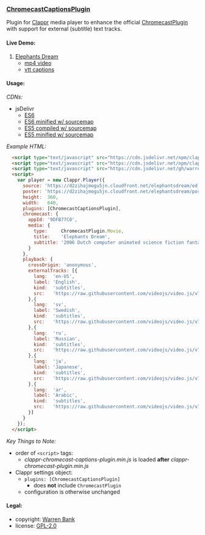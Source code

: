 ### [ChromecastCaptionsPlugin](https://github.com/warren-bank/clappr-chromecast-captions-plugin)

Plugin for [Clappr](https://github.com/clappr/clappr) media player to enhance the official [ChromecastPlugin](https://github.com/clappr/clappr-chromecast-plugin) with support for external (subtitle) text tracks.

#### Live Demo:

1. [Elephants Dream](https://warren-bank.github.io/crx-webcast-reloaded/external_website/5-clappr-captions/index.html#/watch/aHR0cHM6Ly9kMnppaGFqbW9ndTVqbi5jbG91ZGZyb250Lm5ldC9lbGVwaGFudHNkcmVhbS9lZF9oZC5tcDQ%253D/subtitle/aHR0cHM6Ly9yYXcuZ2l0aHVidXNlcmNvbnRlbnQuY29tL3ZpZGVvanMvdmlkZW8uanMvdjcuMTAuMi9kb2NzL2V4YW1wbGVzL2VsZXBoYW50c2RyZWFtL2NhcHRpb25zLmVuLnZ0dA%253D%253D)
   * [mp4 video](https://d2zihajmogu5jn.cloudfront.net/elephantsdream/ed_hd.mp4)
   * [vtt captions](https://raw.githubusercontent.com/videojs/video.js/v7.10.2/docs/examples/elephantsdream/captions.en.vtt)

#### Usage:

_CDNs:_

* jsDelivr
  * [ES6](https://cdn.jsdelivr.net/gh/warren-bank/clappr-chromecast-captions-plugin/es6/clappr-chromecast-captions-plugin.js)
  * [ES6 minified w/ sourcemap](https://cdn.jsdelivr.net/gh/warren-bank/clappr-chromecast-captions-plugin/es6/clappr-chromecast-captions-plugin.min.js)
  * [ES5 compiled w/ sourcemap](https://cdn.jsdelivr.net/gh/warren-bank/clappr-chromecast-captions-plugin/es5/clappr-chromecast-captions-plugin.js)
  * [ES5 minified w/ sourcemap](https://cdn.jsdelivr.net/gh/warren-bank/clappr-chromecast-captions-plugin/es5/clappr-chromecast-captions-plugin.min.js)

_Example HTML:_

```html
  <script type="text/javascript" src="https://cdn.jsdelivr.net/npm/clappr@latest/dist/clappr.min.js"></script>
  <script type="text/javascript" src="https://cdn.jsdelivr.net/npm/clappr-chromecast-plugin@latest/dist/clappr-chromecast-plugin.min.js"></script>
  <script type="text/javascript" src="https://cdn.jsdelivr.net/gh/warren-bank/clappr-chromecast-captions-plugin/es5/clappr-chromecast-captions-plugin.min.js"></script>
  <script>
    var player = new Clappr.Player({
      source: 'https://d2zihajmogu5jn.cloudfront.net/elephantsdream/ed_hd.mp4',
      poster: 'https://d2zihajmogu5jn.cloudfront.net/elephantsdream/poster.png',
      height:  360,
      width:   640,
      plugins: [ChromecastCaptionsPlugin],
      chromecast: {
        appId: '9DFB77C0',
        media: {
          type:     ChromecastPlugin.Movie,
          title:    'Elephants Dream',
          subtitle: '2006 Dutch computer animated science fiction fantasy experimental short film produced by Blender Foundation'
        }
      },
      playback: {
        crossOrigin: 'anonymous',
        externalTracks: [{
          lang:  'en-US',
          label: 'English',
          kind:  'subtitles',
          src:   'https://raw.githubusercontent.com/videojs/video.js/v7.10.2/docs/examples/elephantsdream/captions.en.vtt'
        },{
          lang:  'sv',
          label: 'Swedish',
          kind:  'subtitles',
          src:   'https://raw.githubusercontent.com/videojs/video.js/v7.10.2/docs/examples/elephantsdream/captions.sv.vtt'
        },{
          lang:  'ru',
          label: 'Russian',
          kind:  'subtitles',
          src:   'https://raw.githubusercontent.com/videojs/video.js/v7.10.2/docs/examples/elephantsdream/captions.ru.vtt'
        },{
          lang:  'ja',
          label: 'Japanese',
          kind:  'subtitles',
          src:   'https://raw.githubusercontent.com/videojs/video.js/v7.10.2/docs/examples/elephantsdream/captions.ja.vtt'
        },{
          lang:  'ar',
          label: 'Arabic',
          kind:  'subtitles',
          src:   'https://raw.githubusercontent.com/videojs/video.js/v7.10.2/docs/examples/elephantsdream/captions.ar.vtt'
        }]
      }
    });
  </script>
```

_Key Things to Note:_

* order of `<script>` tags:
  - _clappr-chromecast-captions-plugin.min.js_ is loaded __after__ _clappr-chromecast-plugin.min.js_
* Clappr settings object:
  - `plugins: [ChromecastCaptionsPlugin]`
    * does __not__ include `ChromecastPlugin`
  - configuration is otherwise unchanged

#### Legal:

* copyright: [Warren Bank](https://github.com/warren-bank)
* license: [GPL-2.0](https://www.gnu.org/licenses/old-licenses/gpl-2.0.txt)
